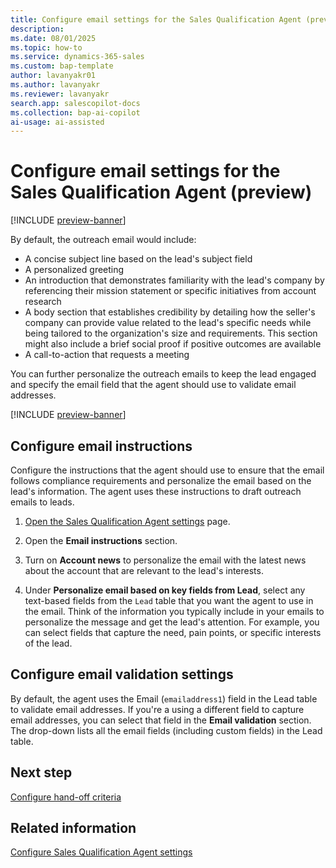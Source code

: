 ```yaml
---
title: Configure email settings for the Sales Qualification Agent (preview)
description: 
ms.date: 08/01/2025
ms.topic: how-to
ms.service: dynamics-365-sales
ms.custom: bap-template
author: lavanyakr01
ms.author: lavanyakr
ms.reviewer: lavanyakr
search.app: salescopilot-docs
ms.collection: bap-ai-copilot
ai-usage: ai-assisted
---
```


# Configure email settings for the Sales Qualification Agent (preview)

[!INCLUDE [preview-banner](~/../shared-content/shared/preview-includes/preview-banner.md)]

By default, the outreach email would include:

- A concise subject line based on the lead's subject field
- A personalized greeting
- An introduction that demonstrates familiarity with the lead's company by referencing their mission statement or specific initiatives from account research
- A body section that establishes credibility by detailing how the seller's company can provide value related to the lead's specific needs while being tailored to the organization's size and requirements. This section might also include a brief social proof if positive outcomes are available
- A call-to-action that requests a meeting

You can further personalize the outreach emails to keep the lead engaged and specify the email field that the agent should use to validate email addresses.  

[!INCLUDE [preview-banner](~/../shared-content/shared/preview-includes/preview-note-d365.md)]

## Configure email instructions

Configure the instructions that the agent should use to ensure that the email follows compliance requirements and personalize the email based on the lead's information. The agent uses these instructions to draft outreach emails to leads. 

1. [Open the Sales Qualification Agent settings](open-sales-qualification-agent-settings.md) page.  
1. Open the **Email instructions** section. 
  
1. Turn on **Account news** to personalize the email with the latest news about the account that are relevant to the lead's interests.  
1. Under **Personalize email based on key fields from Lead**, select any text-based fields from the `Lead` table that you want the agent to use in the email. Think of the information you typically include in your emails to personalize the message and get the lead's attention. For example, you can select fields that capture the need, pain points, or specific interests of the lead.

## Configure email validation settings

By default, the agent uses the Email (`emailaddress1`) field in the Lead table to validate email addresses. If you're a using a different field to capture email addresses, you can select that field in the **Email validation** section. The drop-down lists all the email fields (including custom fields) in the Lead table.  

## Next step

[Configure hand-off criteria](configure-sales-qualification-agent-handoff-criteria.md)

## Related information

[Configure Sales Qualification Agent settings](configure-sales-qualification-agent.md)